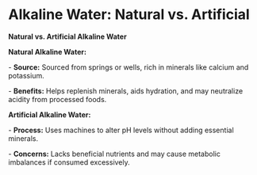 # Alkaline Water: Natural vs. Artificial

**Natural vs. Artificial Alkaline Water**

**Natural Alkaline Water:**

\- **Source:** Sourced from springs or wells, rich in minerals like calcium and potassium.

\- **Benefits:** Helps replenish minerals, aids hydration, and may neutralize acidity from processed foods.

**Artificial Alkaline Water:**

\- **Process:** Uses machines to alter pH levels without adding essential minerals.

\- **Concerns:** Lacks beneficial nutrients and may cause metabolic imbalances if consumed excessively.